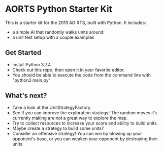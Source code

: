 # AORTS Python Starter Kit

This is a starter kit for the 2019 AO RTS, built with Python. It includes:

 - a simple AI that randomly walks units around
 - a unit test setup with a couple examples

## Get Started

- Install Python 3.7.4
- Check out this repo, then open it in your favorite editor.
- You should be able to execute the code from the command line with "python3 main.py"

## What's next?

- Take a look at the UnitStrategyFactory.
- See if you can improve the exploration strategy! The random moves it's currently making are not a great way to explore the map.
- Try to collect resources to increase your score and ability to build units.
- Maybe create a strategy to build some units?
- Consider an offensive strategy! You can win by blowing up your opponent's base, or you can weaken your opponent by destroying their units.


